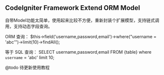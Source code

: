 ## CodeIgniter Framework Extend ORM Model 

自带Model功能太简单，使用起来比较不方便，重新封装个扩展模型，支持链式调用，支持动态字段查询。



ORM 查询：
$this->field('username,password,email')->where("username = 'abc'")->limit(10)->findAll();

等于 SQL 查询：
SELECT username,password,email FROM {table} where `username` = 'abc' limit 10;


@todo 待更新使用教程